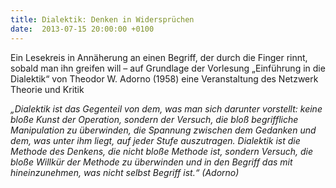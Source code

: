 ```yaml
---
title: Dialektik: Denken in Widersprüchen
date:  2013-07-15 20:00:00 +0100
---
```


Ein Lesekreis in Annäherung an einen Begriff, der durch die Finger
rinnt, sobald man ihn greifen will – auf Grundlage der Vorlesung „Einführung
in die Dialektik“ von Theodor W. Adorno (1958)  eine Veranstaltung des Netzwerk Theorie und Kritik




<em>„Dialektik ist das Gegenteil von dem, was man sich darunter
vorstellt: keine bloße Kunst der Operation, sondern der Versuch, die
bloß begriffliche Manipulation zu überwinden, die Spannung zwischen dem
Gedanken und dem, was unter ihm liegt, auf jeder Stufe
auszutragen. Dialektik ist die Methode des Denkens, die nicht bloße
Methode ist, sondern Versuch, die bloße Willkür der Methode zu
überwinden und in den Begriff das mit hineinzunehmen, was nicht selbst
Begriff ist.“ (Adorno)</em>



